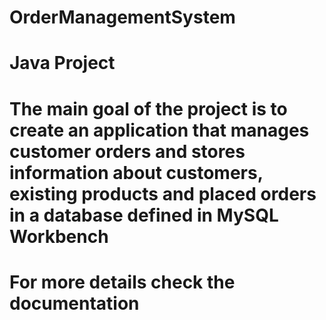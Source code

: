 # OrderManagementSystem
# Java Project
# The main goal of the project is to create an application that manages customer orders and stores information about customers, existing products and placed orders in a database defined in MySQL Workbench
# For more details check the documentation
